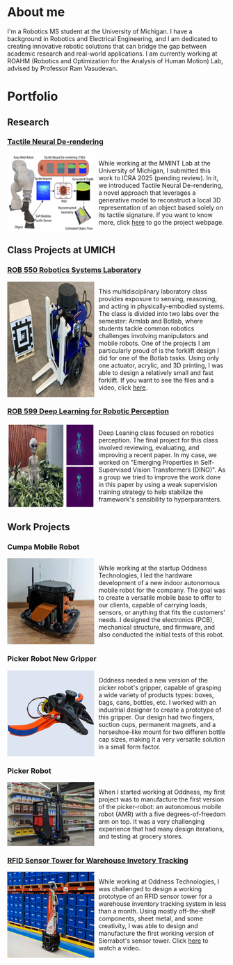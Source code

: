 # About me

I'm a Robotics MS student at the University of Michigan. I have a background in Robotics and Electrical Engineering, and I am dedicated to creating innovative robotic solutions that can bridge the gap between academic research and real-world applications. I am currently working at ROAHM (Robotics and Optimization for the Analysis of Human Motion) Lab, advised by Professor Ram Vasudevan.

# Portfolio

## Research

### [Tactile Neural De-rendering](https://www.mmintlab.com/research/tactile-neural-derendering/)
<div style="display: flex; ">
    <img src="./assets/img/TNDR.png" alt="Tactile Neural De-Rendering" style="margin-right: 10px; width: 200px; height: 140x;">
    <p>While working at the MMINT Lab at the University of Michigan, I submitted this work to ICRA 2025 (pending review). In it, we introduced Tactile Neural De-rendering, a novel approach that leverages a generative model to reconstruct a local 3D representation of an object based solely on its tactile signature. If you want to know more, click <a href="https://www.mmintlab.com/research/tactile-neural-derendering/">here</a> to go the project webpage.
    </p>
</div>


## Class Projects at UMICH

### [ROB 550 Robotics Systems Laboratory](https://github.com/jneyzaguirre1/MBot_forklift)

<div style="display: flex; ">
    <img src="./assets/img/forklift.png" alt="MBOT with Forklift" style="margin-right: 10px; width: 200px; height: 140x;">
    <p>This multidisciplinary laboratory class provides exposure to sensing, reasoning, and acting in physically-embodied systems. The class is divided into two labs over the semester: Armlab and Botlab, where students tackle common robotics challenges involving manipulators and mobile robots. One of the projects I am particularly proud of is the forklift design I did for one of the Botlab tasks. Using only one actuator, acrylic, and 3D printing, I was able to design a relatively small and fast forklift. If you want to see the files and a video, click <a href="https://github.com/jneyzaguirre1/MBot_forklift">here</a>.
    </p>
</div>

### [ROB 599 Deep Learning for Robotic Perception](https://github.com/jneyzaguirre1/dino_evaluation)

<div style="display: flex; ">
    <img src="./assets/img/alien.png" alt="DeepRob" style="margin-right: 10px; width: 200px; height: 140x;">
    <p>Deep Leaning class focused on robotics perception. The final project for this class involved reviewing, evaluating, and improving a recent paper. In my case, we worked on "Emerging Properties in Self-Supervised Vision Transformers (DINO)". As a group we tried to improve the work done in this paper by using a weak supervision training strategy to help stabilize the framework's sensibility to hyperparamters.
    </p>
</div>

## Work Projects

### Cumpa Mobile Robot

<div style="display: flex; ">
    <img src="./assets/img/cumpa.jpg" alt="cumpa" style="margin-right: 10px; width: 200px; height: 140x;">
    <p>While working at the startup Oddness Technologies, I led the hardware development of a new indoor autonomous mobile robot for the company. The goal was to create a versatile mobile base to offer to our clients, capable of carrying loads, sensors, or anything that fits the customers' needs. I designed the electronics (PCB), mechanical structure, and firmware, and also conducted the initial tests of this robot.
    </p>
</div>

### Picker Robot New Gripper

<div style="display: flex; ">
    <img src="./assets/img/picker_gripper.png" alt="gripper" style="margin-right: 10px; width: 200px; height: 140x;">
    <p>Oddness needed a new version of the picker robot's gripper, capable of grasping a wide variety of products types: boxes, bags, cans, bottles, etc. I worked with an industrial designer to create a prototype of this gripper. Our design had two fingers, suction cups, permanent magnets, and a horseshoe-like mount for two differen bottle cap sizes, making it a very versatile solution in a small form factor.
    </p>
</div>

### Picker Robot

<div style="display: flex; ">
    <img src="./assets/img/picker.jpg" alt="picker" style="margin-right: 10px; width: 200px; height: 140x;">
    <p> When I started working at Oddness, my first project was to manufacture the first version of the picker-robot: an autonomous mobile robot (AMR) with a five degrees-of-freedom arm on top. It was a very challenging experience that had many design iterations, and testing at grocery stores.
    </p>
</div>

### [RFID Sensor Tower for Warehouse Invetory Tracking](https://youtu.be/xM8xKJk1jqE?si=R4uxR6jV7XnJK5Au&t=24)

<div style="display: flex; ">
    <img src="./assets/img/sierrabot.jpg" alt="sierrabot" style="margin-right: 10px; width: 200px; height: 140x;">
    <p>While working at Oddness Technologies, I was challenged to design a working prototype of an RFID sensor tower for a warehouse inventory tracking system in less than a month. Using mostly off-the-shelf components, sheet metal, and some creativity, I was able to design and manufacture the first working version of Sierrabot's sensor tower. Click <a href="https://youtu.be/xM8xKJk1jqE?si=R4uxR6jV7XnJK5Au&t=24">here</a> to watch a video.
    </p>
</div>

